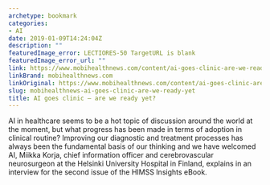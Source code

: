 ```yaml
---
archetype: bookmark
categories:
- AI
date: 2019-01-09T14:24:04Z
description: ""
featuredImage_error: LECTIORES-50 TargetURL is blank
featuredImage_error_url: ""
link: https://www.mobihealthnews.com/content/ai-goes-clinic-are-we-ready-yet
linkBrand: mobihealthnews.com
linkOriginal: https://www.mobihealthnews.com/content/ai-goes-clinic-are-we-ready-yet
slug: mobihealthnews-ai-goes-clinic-are-we-ready-yet
title: AI goes clinic – are we ready yet?
---
```

AI in healthcare seems to be a hot topic of discussion around the world at the moment, but what progress has been made in terms of adoption in clinical routine? Improving our diagnostic and treatment processes has always been the fundamental basis of our thinking and we have welcomed AI, Miikka Korja, chief information officer and cerebrovascular neurosurgeon at the Helsinki University Hospital in Finland, explains in an interview for the second issue of the HIMSS Insights eBook.

